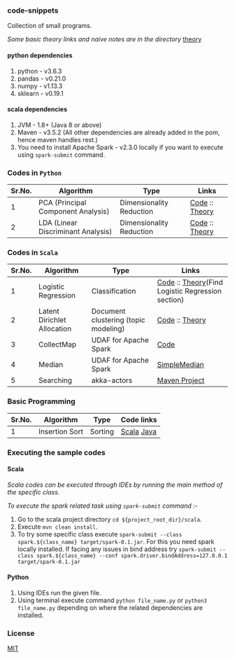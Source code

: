 ### code-snippets
Collection of small programs.

_Some basic theory links and naive notes are in the directory_ [theory](https://github.com/Pratik-Barhate/code-snippets/tree/master/theory)

#### python dependencies
1. python - v3.6.3
2. pandas - v0.21.0
3. numpy - v1.13.3
4. sklearn - v0.19.1

#### scala dependencies
1. JVM - 1.8+ (Java 8 or above)
2. Maven - v3.5.2 (All other dependencies are already added in the pom, hence maven handles rest.)
3. You need to install Apache Spark - v2.3.0 locally if you want to execute using `spark-submit` command.

### Codes in `Python`

| Sr.No. | Algorithm                             | Type                     | Links                                              |
|--------|---------------------------------------|--------------------------|----------------------------------------------------|
| 1      | PCA (Principal Component Analysis)    | Dimensionality Reduction | [Code](https://github.com/Pratik-Barhate/code-snippets/blob/master/python/Principal_Component_Analysis/pca.py) ::  [Theory](https://github.com/Pratik-Barhate/code-snippets/blob/master/theory/PCA.md) |
| 2      | LDA (Linear Discriminant Analysis)    | Dimensionality Reduction | [Code](https://github.com/Pratik-Barhate/code-snippets/blob/master/python/Linear_Discriminant_Analysis/lda.py) ::  [Theory](https://github.com/Pratik-Barhate/code-snippets/blob/master/theory/LDA_Dimension_Reduction.md) |

### Codes in `Scala`

| Sr.No. | Algorithm                             | Type                     | Links                                              |
|--------|---------------------------------------|--------------------------|----------------------------------------------------|
| 1      | Logistic Regression                   | Classification           | [Code](https://github.com/PratikBarhate/code-snippets/blob/master/scala/spark/src/main/scala/io/github/pratikbarhate/spark/ml/LogisticReg.scala) :: [Theory](https://github.com/ujjwalkarn/Machine-Learning-Tutorials#topic)(Find Logistic Regression section) |
| 2      | Latent Dirichlet Allocation           | Document clustering (topic modeling) | [Code](https://github.com/PratikBarhate/code-snippets/blob/master/scala/spark/src/main/scala/io/github/pratikbarhate/spark/ml/LDADocClustering.scala) ::   [Theory](https://github.com/Pratik-Barhate/code-snippets/blob/master/theory/LDA_Custering.md) |
| 3      | CollectMap                            | UDAF for Apache Spark    | [Code](https://github.com/PratikBarhate/code-snippets/blob/master/scala/spark/src/main/scala/io/github/pratikbarhate/spark/udafs/CollectMap.scala) |
| 4      | Median                               | UDAF for Apache Spark    | [SimpleMedian](https://github.com/PratikBarhate/code-snippets/blob/master/scala/spark/src/main/scala/io/github/pratikbarhate/spark/udafs/SimpleMedian.scala) |
| 5      | Searching                              | akka-actors             | [Maven Project](https://github.com/PratikBarhate/code-snippets/blob/master/scala/textsearch) |

### Basic Programming
| Sr.No. | Algorithm                             | Type                     | Code links                                         |
|--------|---------------------------------------|--------------------------|----------------------------------------------------|
| 1      | Insertion Sort                        | Sorting                  | [Scala](https://github.com/PratikBarhate/code-snippets/blob/master/basics/src/main/scala/scalaprograms/sorting/InsertionSort.scala) [Java](https://github.com/PratikBarhate/code-snippets/blob/master/basics/src/main/java/javaprograms/sorting/InsertionSort.java) |


### Executing the sample codes
#### Scala
_Scala codes can be executed through IDEs by running the main method of the specific class._

_To execute the spark related task using `spark-submit` command_ :-
1. Go to the scala project directory `cd ${project_root_dir}/scala`.
2. Execute `mvn clean install`.
3. To try some specific class execute `spark-submit --class spark.${class_name} target/spark-0.1.jar`.
For this you need spark locally installed. If facing any issues in bind address try
`spark-submit --class spark.${class_name} --conf spark.driver.bindAddress=127.0.0.1 target/spark-0.1.jar`

#### Python
1. Using IDEs run the given file.
2. Using terminal execute command `python file_name.py` or `python3 file_name.py`
depending on where the related dependencies are installed.

### License
[MIT](https://github.com/Pratik-Barhate/code-snippets/blob/master/LICENSE)
